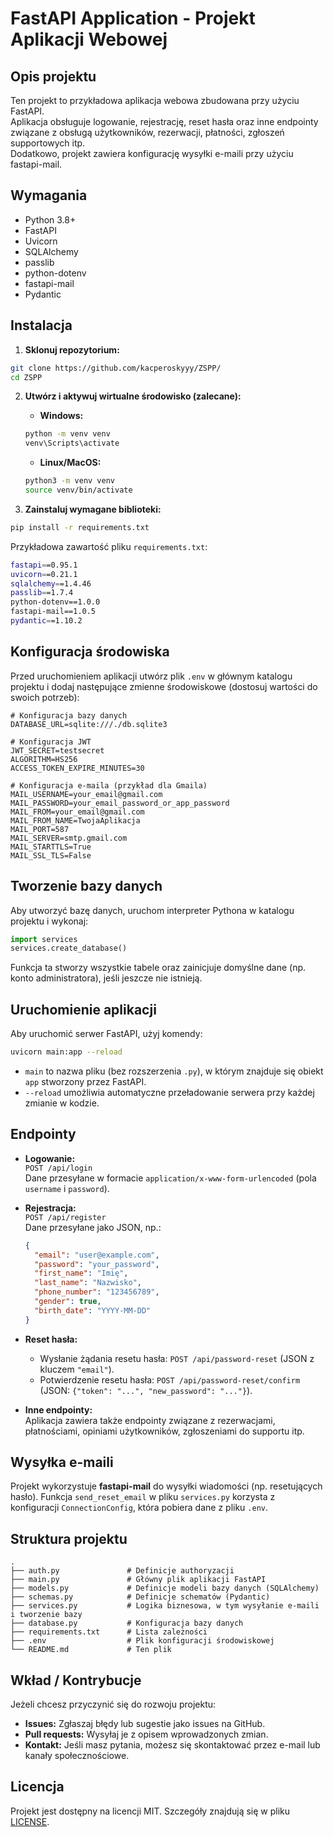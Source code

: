 # FastAPI Application - Projekt Aplikacji Webowej

## Opis projektu

Ten projekt to przykładowa aplikacja webowa zbudowana przy użyciu FastAPI.  
Aplikacja obsługuje logowanie, rejestrację, reset hasła oraz inne endpointy związane z obsługą użytkowników, rezerwacji, płatności, zgłoszeń supportowych itp.  
Dodatkowo, projekt zawiera konfigurację wysyłki e-maili przy użyciu fastapi-mail.

## Wymagania

- Python 3.8+
- FastAPI
- Uvicorn
- SQLAlchemy
- passlib
- python-dotenv
- fastapi-mail
- Pydantic

## Instalacja

1. **Sklonuj repozytorium:**
```bash
git clone https://github.com/kacperoskyyy/ZSPP/
cd ZSPP
```

2. **Utwórz i aktywuj wirtualne środowisko (zalecane):**

   - **Windows:**
   ```bash
   python -m venv venv
   venv\Scripts\activate
   ```

   - **Linux/MacOS:**
   ```bash
   python3 -m venv venv
   source venv/bin/activate
   ```

3. **Zainstaluj wymagane biblioteki:**
```bash
pip install -r requirements.txt
```

Przykładowa zawartość pliku `requirements.txt`:
```bash
fastapi==0.95.1
uvicorn==0.21.1
sqlalchemy==1.4.46
passlib==1.7.4
python-dotenv==1.0.0
fastapi-mail==1.0.5
pydantic==1.10.2
```

## Konfiguracja środowiska

Przed uruchomieniem aplikacji utwórz plik `.env` w głównym katalogu projektu i dodaj następujące zmienne środowiskowe (dostosuj wartości do swoich potrzeb):

```env
# Konfiguracja bazy danych
DATABASE_URL=sqlite:///./db.sqlite3

# Konfiguracja JWT
JWT_SECRET=testsecret
ALGORITHM=HS256
ACCESS_TOKEN_EXPIRE_MINUTES=30

# Konfiguracja e-maila (przykład dla Gmaila)
MAIL_USERNAME=your_email@gmail.com
MAIL_PASSWORD=your_email_password_or_app_password
MAIL_FROM=your_email@gmail.com
MAIL_FROM_NAME=TwojaAplikacja
MAIL_PORT=587
MAIL_SERVER=smtp.gmail.com
MAIL_STARTTLS=True
MAIL_SSL_TLS=False
```

## Tworzenie bazy danych

Aby utworzyć bazę danych, uruchom interpreter Pythona w katalogu projektu i wykonaj:

```python
import services
services.create_database()
```

Funkcja ta stworzy wszystkie tabele oraz zainicjuje domyślne dane (np. konto administratora), jeśli jeszcze nie istnieją.

## Uruchomienie aplikacji

Aby uruchomić serwer FastAPI, użyj komendy:

```bash
uvicorn main:app --reload
```

- `main` to nazwa pliku (bez rozszerzenia `.py`), w którym znajduje się obiekt `app` stworzony przez FastAPI.
- `--reload` umożliwia automatyczne przeładowanie serwera przy każdej zmianie w kodzie.

## Endpointy

- **Logowanie:**  
  `POST /api/login`  
  Dane przesyłane w formacie `application/x-www-form-urlencoded` (pola `username` i `password`).

- **Rejestracja:**  
  `POST /api/register`  
  Dane przesyłane jako JSON, np.:
  ```json
  {
    "email": "user@example.com",
    "password": "your_password",
    "first_name": "Imię",
    "last_name": "Nazwisko",
    "phone_number": "123456789",
    "gender": true,
    "birth_date": "YYYY-MM-DD"
  }
  ```

- **Reset hasła:**  
  - Wysłanie żądania resetu hasła: `POST /api/password-reset` (JSON z kluczem `"email"`).
  - Potwierdzenie resetu hasła: `POST /api/password-reset/confirm` (JSON: `{"token": "...", "new_password": "..."}`).

- **Inne endpointy:**  
  Aplikacja zawiera także endpointy związane z rezerwacjami, płatnościami, opiniami użytkowników, zgłoszeniami do supportu itp.

## Wysyłka e-maili

Projekt wykorzystuje **fastapi-mail** do wysyłki wiadomości (np. resetujących hasło). Funkcja `send_reset_email` w pliku `services.py` korzysta z konfiguracji `ConnectionConfig`, która pobiera dane z pliku `.env`.

## Struktura projektu

```
.
├── auth.py               # Definicje authoryzacji
├── main.py               # Główny plik aplikacji FastAPI
├── models.py             # Definicje modeli bazy danych (SQLAlchemy)
├── schemas.py            # Definicje schematów (Pydantic)
├── services.py           # Logika biznesowa, w tym wysyłanie e-maili i tworzenie bazy
├── database.py           # Konfiguracja bazy danych
├── requirements.txt      # Lista zależności
├── .env                  # Plik konfiguracji środowiskowej
└── README.md             # Ten plik
```

## Wkład / Kontrybucje

Jeżeli chcesz przyczynić się do rozwoju projektu:

- **Issues:** Zgłaszaj błędy lub sugestie jako issues na GitHub.
- **Pull requests:** Wysyłaj je z opisem wprowadzonych zmian.
- **Kontakt:** Jeśli masz pytania, możesz się skontaktować przez e-mail lub kanały społecznościowe.

## Licencja

Projekt jest dostępny na licencji MIT. Szczegóły znajdują się w pliku [LICENSE](LICENSE).
